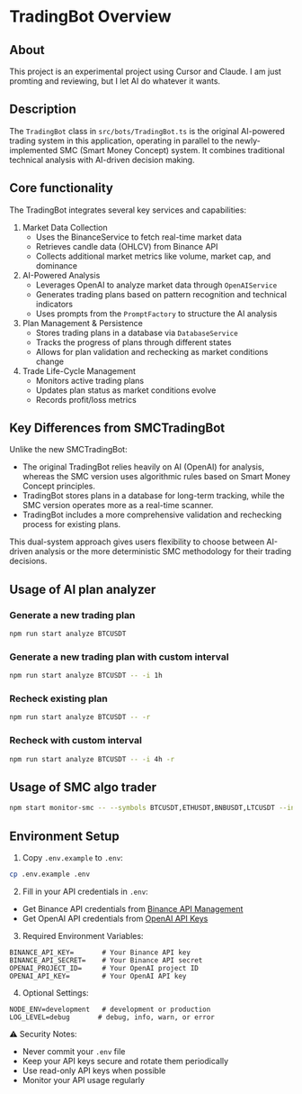 # TradingBot Overview

## About

This project is an experimental project using Cursor and Claude. I am just promting and reviewing, but I let AI do whatever it wants. 

## Description

The `TradingBot` class in `src/bots/TradingBot.ts` is the original AI-powered trading system in this application, operating in parallel to the newly-implemented SMC (Smart Money Concept) system. It combines traditional technical analysis with AI-driven decision making.

## Core functionality

The TradingBot integrates several key services and capabilities:

 1) Market Data Collection
    - Uses the BinanceService to fetch real-time market data
    - Retrieves candle data (OHLCV) from Binance API
    - Collects additional market metrics like volume, market cap, and dominance
 2) AI-Powered Analysis
    - Leverages OpenAI to analyze market data through `OpenAIService`
    - Generates trading plans based on pattern recognition and technical indicators
    - Uses prompts from the `PromptFactory` to structure the AI analysis
 3) Plan Management & Persistence
    - Stores trading plans in a database via `DatabaseService`
    - Tracks the progress of plans through different states
    - Allows for plan validation and rechecking as market conditions change
 4) Trade Life-Cycle Management
    - Monitors active trading plans
    - Updates plan status as market conditions evolve
    - Records profit/loss metrics

## Key Differences from SMCTradingBot
Unlike the new SMCTradingBot:
 - The original TradingBot relies heavily on AI (OpenAI) for analysis, whereas the SMC version uses algorithmic rules based on Smart Money Concept principles.
 - TradingBot stores plans in a database for long-term tracking, while the SMC version operates more as a real-time scanner.
 - TradingBot includes a more comprehensive validation and rechecking process for existing plans.

This dual-system approach gives users flexibility to choose between AI-driven analysis or the more deterministic SMC methodology for their trading decisions.

## Usage of AI plan analyzer

### Generate a new trading plan
```bash 
npm run start analyze BTCUSDT
```

### Generate a new trading plan with custom interval
```bash 
npm run start analyze BTCUSDT -- -i 1h
```

### Recheck existing plan
```bash 
npm run start analyze BTCUSDT -- -r
```

### Recheck with custom interval
```bash 
npm run start analyze BTCUSDT -- -i 4h -r
```

## Usage of SMC algo trader

```bash
npm start monitor-smc -- --symbols BTCUSDT,ETHUSDT,BNBUSDT,LTCUSDT --interval 5
```


## Environment Setup

1. Copy `.env.example` to `.env`:
```bash
cp .env.example .env
```

2. Fill in your API credentials in `.env`:
- Get Binance API credentials from [Binance API Management](https://www.binance.com/en/my/settings/api-management)
- Get OpenAI API credentials from [OpenAI API Keys](https://platform.openai.com/api-keys)

3. Required Environment Variables:
```
BINANCE_API_KEY=       # Your Binance API key
BINANCE_API_SECRET=    # Your Binance API secret
OPENAI_PROJECT_ID=     # Your OpenAI project ID
OPENAI_API_KEY=        # Your OpenAI API key
```

4. Optional Settings:
```
NODE_ENV=development   # development or production
LOG_LEVEL=debug       # debug, info, warn, or error
```

⚠️ Security Notes:
- Never commit your `.env` file
- Keep your API keys secure and rotate them periodically
- Use read-only API keys when possible
- Monitor your API usage regularly 